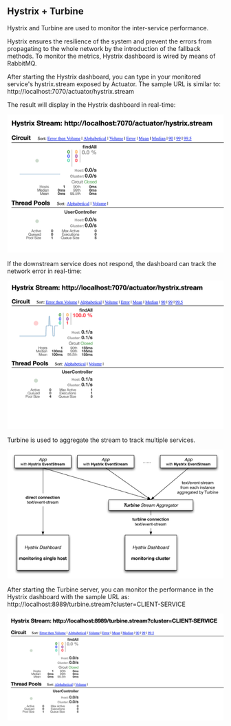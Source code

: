 ## Hystrix + Turbine

Hystrix and Turbine are used to monitor the inter-service performance.

Hystrix ensures the resilience of the system and prevent the errors from propagating to the whole network by the introduction of the fallback methods. To monitor the metrics, Hystrix dashboard is wired by means of RabbitMQ.

After starting the Hystrix dashboard, you can type in your monitored service's hystrix.stream exposed by Actuator. The sample URL is similar to: http://localhost:7070/actuator/hystrix.stream

The result will display in the Hystrix dashboard in real-time:

![hystrix](./pix/hystrix.png)

If the downstream service does not respond, the dashboard can track the network error in real-time:

![hystrix-fallback](./pix/hystrix-fallback.png)

Turbine is used to aggregate the stream to track multiple services.

![turbine](./pix/turbine.png)

After starting the Turbine server, you can monitor the performance in the Hystrix dashboard with the sample URL as: http://localhost:8989/turbine.stream?cluster=CLIENT-SERVICE

![turbine-stream](./pix/turbine-stream.png)